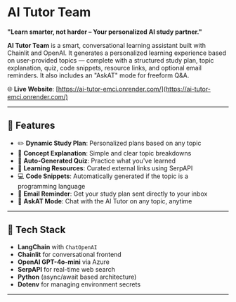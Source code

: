# AI Tutor Team

**"Learn smarter, not harder – Your personalized AI study partner."**

**AI Tutor Team** is a smart, conversational learning assistant built with Chainlit and OpenAI. It generates a personalized learning experience based on user-provided topics — complete with a structured study plan, topic explanation, quiz, code snippets, resource links, and optional email reminders. It also includes an "AskAT" mode for freeform Q&A.

🌐 **Live Website**: [https://ai-tutor-emci.onrender.com/](https://ai-tutor-emci.onrender.com/)

---

## 🚀 Features

- ✏️ **Dynamic Study Plan**: Personalized plans based on any topic
- 📘 **Concept Explanation**: Simple and clear topic breakdowns
- 📝 **Auto-Generated Quiz**: Practice what you've learned
- 🔗 **Learning Resources**: Curated external links using SerpAPI
- 💻 **Code Snippets**: Automatically generated if the topic is a programming language
- 📧 **Email Reminder**: Get your study plan sent directly to your inbox
- 💬 **AskAT Mode**: Chat with the AI Tutor on any topic, anytime

---

## 🧰 Tech Stack

- **LangChain** with `ChatOpenAI`
- **Chainlit** for conversational frontend
- **OpenAI GPT-4o-mini** via Azure
- **SerpAPI** for real-time web search
- **Python** (async/await based architecture)
- **Dotenv** for managing environment secrets

---
